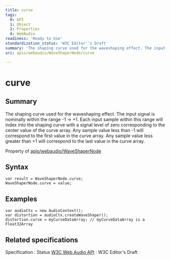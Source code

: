 ```yaml
---
title: curve
tags:
  0: API
  1: Object
  2: Properties
  4: WebAudio
readiness: 'Ready to Use'
standardization_status: 'W3C Editor''s Draft'
summary: 'The shaping curve used for the waveshaping effect. The input signal is nominally within the range -1 -> +1. Each input sample within this range will index into the shaping curve with a signal level of zero corresponding to the center value of the curve array. Any sample value less than -1 will correspond to the first value in the curve array. Any sample value less greater than +1 will correspond to the last value in the curve array.'
uri: apis/webaudio/WaveShaperNode/curve

---
```

# curve

## Summary

The shaping curve used for the waveshaping effect. The input signal is nominally within the range -1 -\> +1. Each input sample within this range will index into the shaping curve with a signal level of zero corresponding to the center value of the curve array. Any sample value less than -1 will correspond to the first value in the curve array. Any sample value less greater than +1 will correspond to the last value in the curve array.

<span data-meta="applies_to" data-type="key">Property of <span data-type="value">[apis/webaudio/WaveShaperNode](/apis/webaudio/WaveShaperNode)</span></span>

## Syntax

``` {.js}
var result = WaveShaperNode.curve;
WaveShaperNode.curve = value;
```

## Examples

``` {.js}
var audioCtx = new AudioContext();
var distortion = audioCtx.createWaveShaper();
distortion.curve = myCurveDataArray; // myCurveDataArray is a Float32Array
```

## Related specifications

Specification
:   Status
[W3C Web Audio API](http://webaudio.github.io/web-audio-api/)
:   W3C Editor's Draft

